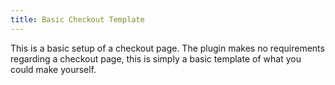 ```yaml
---
title: Basic Checkout Template
---
```


This is a basic setup of a checkout page. The plugin makes no requirements regarding a checkout page, this is simply a basic template of what you could make yourself.
